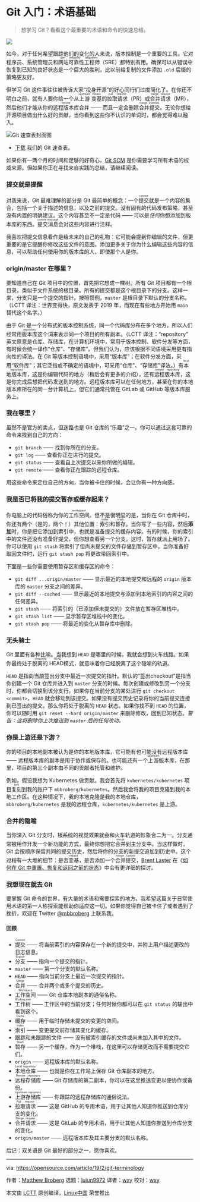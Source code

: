 Git 入门：术语基础
======

> 想学习 Git？看看这个最重要的术语和命令的快速总结。

![](https://img.linux.net.cn/data/attachment/album/202101/08/171156gu9l8dvulxmxom6d.jpg)

如今，对于任何希望跟踪他们的变化的人来说，版本控制是一个重要的工具。它对程序员、系统管理员和<ruby>网站可靠性工程师<rt>site reliability engineers</rt></ruby>（SRE）都特别有用。确保可以从错误中恢复到已知的良好状态是一个巨大的胜利，比以前给复制的文件添加 `.old` 后缀的策略更友好。

但学习 Git 这件事往往被告诉大家“投身开源”的好心同行们过度简化了。在你还不明白之前，就有人要你给一个从<ruby>上游<rt>upstream</rt></ruby> <ruby>变基<rt>rebase</rt></ruby>的<ruby>拉取请求<rt>pull request</rt></ruby>（PR）或<ruby>合并请求<rt>merge request</rt></ruby>（MR），然后他们才能从你的<ruby>远程版本库<rt>remote</rt></ruby>合并 —— 而且一定会删除<ruby>合并提交<rt>merge commits</rt></ruby>。无论你想给开源项目做出什么好的贡献，当你看到这些你不认识的单词时，都会觉得难以融入。

![Git 速查表封面图][2]

- [下载][3] 我们的 Git 速查表。

如果你有一两个月的时间和足够的好奇心，[Git SCM][4] 是你需要学习所有术语的权威来源。但如果你正在寻找来自实践的总结，请继续阅读。

### 提交就是提醒

对我来说，Git 最难理解的部分是 Git 最简单的概念：一个<ruby>提交<rt>commit</rt></ruby>就是一个内容的集合，包括一个关于描述的信息，以及之前的提交。没有固有的代码发布策略，甚至没有内置的明确建议。这个内容甚至不一定是代码 —— 可以是*任何*你想添加到版本库的东西。<ruby>提交消息<rt>commit message</rt></ruby>会对这些内容进行注释。

我喜欢把提交信息看作是给未来的自己的礼物：它可能会提到你编辑的文件，但更重要的是它提醒你修改这些文件的意图。添加更多关于你为什么编辑这些内容的信息，可以帮助任何使用你的版本库的人，即使那个人是你。

### origin/master 在哪里？

要知道自己在 Git 项目中的位置，首先把它想成一棵树。所有 Git 项目都有一个根目录，类似于文件系统的根目录。所有的提交都是这个根目录下的分支。这样一来，分支只是一个提交的指针。按照惯例，`master` 是根目录下默认的分支名称。（LCTT 译注：世界变得快，原文发表于 2019 年，而现在有些地方开始用 `main` 替代这个名字。）

由于 Git 是一个分布式的版本控制系统，同一个代码库分布在多个地方，所以人们经常用<ruby>版本库<rt>repository</rt></ruby>这个词来表示同一个项目的所有副本。（LCTT 译注：“repository” 英文原意是仓库、存储库，在计算机环境中，常用于版本控制、软件分发等方面，有时候会统一译作“仓库”、“存储库”。但我们认为，应该根据不同语境采用更有指向性的译法。在 Git 等版本控制语境中，采用“版本库”；在软件分发方面，采用“软件库”；其它泛指或不确定的语境中，可采用“仓库”、“存储库”译法。）有<ruby>本地版本库<rt>local repository</rt></ruby>，这是你编辑代码的地方（稍后会有更多的介绍），还有<ruby>远程版本库<rt>remote repository</rt></ruby>，这是你完成后想把代码发送到的地方。远程版本库可以在任何地方，甚至在你的本地版本库所在的同一台计算机上，但它们通常托管在 GitLab 或 GitHub 等版本库服务上。

### 我在哪里？

虽然不是官方的卖点，但迷路也是 Git 仓库的“乐趣”之一。你可以通过这套可靠的命令来找到自己的方向：

  * `git branch` —— 找到你所在的分支。
  * `git log` —— 查看你正在进行的提交。
  * `git status` —— 查看自上次提交以来你所做的编辑。
  * `git remote` —— 查看你正在跟踪的远程仓库。

用这些命令来定位自己的方向，当你被卡住的时候，会让你有一种方向感。

### 我是否已将我的提交暂存或缓存起来？

你电脑上的代码俗称为你的<ruby>工作空间<rt>workspace</rt></ruby>。但不是很明显的是，当你在 Git 仓库中时，你还有两个（是的，两个！）其他位置：<ruby>索引<rt>index</rt></ruby>和<ruby>暂存<rt>stash</rt></ruby>。当你写了一些内容，然后**添加**时，你是把它添加到索引中，也就是准备提交的缓存内容。有的时候，你的索引中的文件还没有准备好提交，但你想查看另一个分支。这时，暂存就派上用场了。你可以使用 `git stash` 将索引了但尚未提交的文件存储到暂存区中。当你准备好取回文件时，运行 `git stash pop` 将更改带回索引中。

下面是一些你需要使用暂存区和缓存区的命令：

  * `git diff ...origin/master` —— 显示最近的本地提交和远程的 `origin` 版本库的 `master` 分支之间的差异。
  * `git diff --cached` —— 显示最近的本地提交与添加到本地索引的内容之间的任何差异。
  * `git stash` —— 将索引的（已添加但未提交的）文件放在暂存区堆栈中。
  * `git stash list` —— 显示暂存区堆栈中的变化。
  * `git stash pop` —— 将最近的变化从暂存库中删除。

### 无头骑士

Git 里面有各种比喻。当我想到 `HEAD` 是哪里的时候，我就会想到火车线路。如果你最终处于<ruby>脱离的 HEAD<rt>detached HEAD</rt></ruby>模式，就意味着你已经脱离了这个隐喻的轨道。

`HEAD` 是指向当前签出分支中最近一次提交的指针。默认的“<ryby>签出<rt>checkout</rt></ruby>”是指当你创建一个 Git 仓库并进入到 `master` 分支的时候。每次创建或修改到另一个分支时，你都会切换到该分支行。如果你在当前分支的某处进行 `git checkout <commit>`，`HEAD` 就会移动到该提交。如果没有提交历史记录将你的当前提交连接到已签出的提交，那么你将处于脱离的 `HEAD` 状态。如果你找不到 `HEAD` 的位置，你可以随时用 `git reset --hard origin/master` 来删除修改，回到已知状态。*警告：这将删除你上次推送到 `master` 后的任何改动。*

### 你是上游还是下游？

你的项目的本地副本被认为是你的本地版本库，它可能有也可能没有远程版本库 —— 远程版本库的副本是用于协作或保存的。也可能还有一个<ruby>上游<rt>upstream</rt></ruby>版本库，在那里，项目的第三个副本由不同的贡献者托管和维护。

例如，假设我想为 Kubernetes 做贡献。我会首先将 `kubernetes/kubernetes` 项目<ruby>复刻<rt>fork</rt></ruby>到我的账户下 `mbbroberg/kubernetes`。然后我会将我的项目克隆到我的本地工作区。在这种情况下，我的本地克隆是我的本地仓库，`mbbroberg/kubernetes` 是我的远程仓库，`kubernetes/kubernetes` 是上游。

### 合并的隐喻

当你深入 Git 分支时，根系统的视觉效果就会和火车轨道的形象合二为一。分支通常被用作开发一个新功能的方式，最终你想把它<ruby>合并<rt>merge</rt></ruby>到主分支中。当这样做时，Git 会按顺序保留共同的提交历史，然后将你的分支的新提交追加到历史中。这个过程有一大堆的细节：是否<ruby>变基<rt>rebase</rt></ruby>，是否添加一个<ruby>合并提交<rt>merge commit</rt></ruby>，[Brent Laster][5] 在《[如何在 Git 中重置、恢复和返回之前的状态][6]》中会有更详细的探讨。

### 我想现在就去 Git

要掌握 Git 命令的世界，有大量的术语和需要探索的地方。我希望这篇关于日常使用术语的第一人称探索能帮助你适应这一切。如果你觉得自己被卡住了或者遇到了挫折，欢迎在 Twitter [@mbbroberg][7] 上联系我。

#### 回顾

  * <ruby>提交<rt>Commit</rt></ruby> —— 将当前索引的内容保存在一个新的提交中，并附上用户描述更改的日志信息。
  * <ruby>分支<rt>Branch</rt></ruby> —— 指向一个提交的指针。
  * `master` —— 第一个分支的默认名称。
  * `HEAD` —— 指向当前分支上最近一次提交的指针。
  * <ruby>合并<rt>Merge</rt></ruby> —— 合并两个或多个提交的历史。
  * <ruby>工作空间<rt>Workspace</rt></ruby> —— Git 仓库本地副本的通俗名称。
  * <ruby>工作树<rt>Working tree</rt></ruby> —— 工作区中的当前分支；任何时候你都可以在 `git status` 的输出中看到这个。
  * <ruby>缓存<rt>Cache</rt></ruby> —— 用于临时存储未提交的变更的空间。
  * <ruby>索引<rt>Index</rt></ruby> —— 变更提交前存储其变化的缓存。
  * 跟踪和未跟踪的文件 —— 没有被索引缓存的文件或尚未加入其中的文件。
  * <ruby>暂存<rt>Stash</rt></ruby> —— 另一个缓存，作为一个堆栈，在这里可以存储更改而不需要提交它们。
  * `origin` —— 远程版本库的默认名称。
  * <ruby>本地仓库<rt>Local repository</rt></ruby> —— 也就是你在工作站上保存 Git 仓库副本的地方。
  * <ruby>远程存储库<rt>Remote repository</rt></ruby> —— Git 存储库的第二副本，你可以在这里推送变更以便协作或备份。
  * <ruby>上游存储库<rt>Upstream repository</rt></ruby> —— 你跟踪的远程存储库的通俗说法。
  * <ruby>拉取请求<rt>Pull request</rt></ruby> —— 这是 GitHub 的专用术语，用于让其他人知道你推送到仓库分支的变化。
  * <ruby>合并请求<rt>Merge request</rt></ruby> —— 这是 GitLab 的专用术语，用于让其他人知道你推送到仓库分支的变化。
  * `origin/master` —— 远程版本库及其主要分支的默认名称。

后记：双关语是 Git 最好的部分之一，愿你喜欢。

--------------------------------------------------------------------------------

via: https://opensource.com/article/19/2/git-terminology

作者：[Matthew Broberg][a]
选题：[lujun9972][b]
译者：[wxy](https://github.com/wxy)
校对：[wxy](https://github.com/wxy)

本文由 [LCTT](https://github.com/LCTT/TranslateProject) 原创编译，[Linux中国](https://linux.cn/) 荣誉推出

[a]: https://opensource.com/users/mbbroberg
[b]: https://github.com/lujun9972
[1]: https://opensource.com/sites/default/files/styles/image-full-size/public/lead-images/rh_003588_01_rd3os.combacktoschoolseriesk12_rh_021x_0.png?itok=fvorN0e- (Digital hand surrounding by objects, bike, light bulb, graphs)
[2]: https://opensource.com/sites/default/files/uploads/git_cheat_sheet_cover.jpg (Git Cheat Sheet cover image)
[3]: https://opensource.com/downloads/cheat-sheet-git
[4]: https://git-scm.com/about
[5]: https://opensource.com/users/bclaster
[6]: https://opensource.com/article/18/6/git-reset-revert-rebase-commands
[7]: https://twitter.com/mbbroberg
